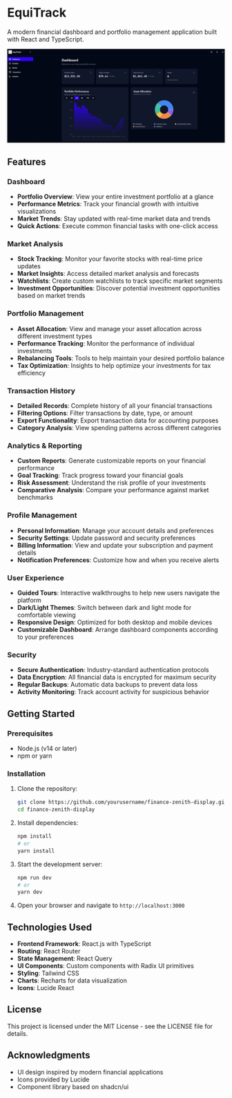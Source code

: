 # EquiTrack

A modern financial dashboard and portfolio management application built with React and TypeScript.

![EquiTrack](https://github.com/AbhilashAnand06/EpicTrack/blob/main/Dashboard.png?raw=true)

## Features

### Dashboard

- **Portfolio Overview**: View your entire investment portfolio at a glance
- **Performance Metrics**: Track your financial growth with intuitive visualizations
- **Market Trends**: Stay updated with real-time market data and trends
- **Quick Actions**: Execute common financial tasks with one-click access

### Market Analysis

- **Stock Tracking**: Monitor your favorite stocks with real-time price updates
- **Market Insights**: Access detailed market analysis and forecasts
- **Watchlists**: Create custom watchlists to track specific market segments
- **Investment Opportunities**: Discover potential investment opportunities based on market trends

### Portfolio Management

- **Asset Allocation**: View and manage your asset allocation across different investment types
- **Performance Tracking**: Monitor the performance of individual investments
- **Rebalancing Tools**: Tools to help maintain your desired portfolio balance
- **Tax Optimization**: Insights to help optimize your investments for tax efficiency

### Transaction History

- **Detailed Records**: Complete history of all your financial transactions
- **Filtering Options**: Filter transactions by date, type, or amount
- **Export Functionality**: Export transaction data for accounting purposes
- **Category Analysis**: View spending patterns across different categories

### Analytics & Reporting

- **Custom Reports**: Generate customizable reports on your financial performance
- **Goal Tracking**: Track progress toward your financial goals
- **Risk Assessment**: Understand the risk profile of your investments
- **Comparative Analysis**: Compare your performance against market benchmarks

### Profile Management

- **Personal Information**: Manage your account details and preferences
- **Security Settings**: Update password and security preferences
- **Billing Information**: View and update your subscription and payment details
- **Notification Preferences**: Customize how and when you receive alerts

### User Experience

- **Guided Tours**: Interactive walkthroughs to help new users navigate the platform
- **Dark/Light Themes**: Switch between dark and light mode for comfortable viewing
- **Responsive Design**: Optimized for both desktop and mobile devices
- **Customizable Dashboard**: Arrange dashboard components according to your preferences

### Security

- **Secure Authentication**: Industry-standard authentication protocols
- **Data Encryption**: All financial data is encrypted for maximum security
- **Regular Backups**: Automatic data backups to prevent data loss
- **Activity Monitoring**: Track account activity for suspicious behavior

## Getting Started

### Prerequisites

- Node.js (v14 or later)
- npm or yarn

### Installation

1. Clone the repository:
   ```bash
   git clone https://github.com/yourusername/finance-zenith-display.git
   cd finance-zenith-display
   ```

2. Install dependencies:
   ```bash
   npm install
   # or
   yarn install
   ```

3. Start the development server:
   ```bash
   npm run dev
   # or
   yarn dev
   ```

4. Open your browser and navigate to `http://localhost:3000`

## Technologies Used

- **Frontend Framework**: React.js with TypeScript
- **Routing**: React Router
- **State Management**: React Query
- **UI Components**: Custom components with Radix UI primitives
- **Styling**: Tailwind CSS
- **Charts**: Recharts for data visualization
- **Icons**: Lucide React

## License

This project is licensed under the MIT License - see the LICENSE file for details.

## Acknowledgments

- UI design inspired by modern financial applications
- Icons provided by Lucide
- Component library based on shadcn/ui

